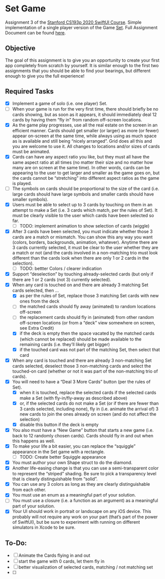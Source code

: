 # Set Game 

Assignment 3 of the [Stanford CS193p 2020 SwiftUI Course](https://cs193p.sites.stanford.edu/). Simple implementation of a single player version of the Game [Set](https://en.wikipedia.org/wiki/Set_(card_game)/).  Full Assignment Document can be found [here](https://cs193p.sites.stanford.edu/sites/g/files/sbiybj16636/files/media/file/assignment_3.pdf).

## Objective

The goal of this assignment is to give you an opportunity to create your first app completely from scratch by yourself. It is similar enough to the first two assignments that you should be able to find your bearings, but different enough to give you the full experience! 

## Required Tasks

- [x] Implement a game of solo (i.e. one player) Set. 
- [ ] When your game is run for the very first time, there should briefly be no cards showing, but as soon as it appears, it should immediately deal 12 cards by having them “fly in” from random off-screen locations. 
- [x] As the game play progresses, use all the real estate on the screen in an efficient manner. Cards should get smaller (or larger) as more (or fewer) appear on-screen at the same time, while always using as much space as is available and still being “nicely arranged”. Grid does all this and you are welcome to use it. All changes to locations and/or sizes of cards must be animated. 
- [x] Cards can have any aspect ratio you like, but they must all have the same aspect ratio at all times (no matter their size and no matter how many are on screen at the same time). In other words, cards can be appearing to the user to get larger and smaller as the game goes on, but the cards cannot be “stretching” into different aspect ratios as the game is played. 
- [ ] The symbols on cards should be proportional to the size of the card (i.e. large cards should have large symbols and smaller cards should have smaller symbols). 
- [x] Users must be able to select up to 3 cards by touching on them in an attempt to make a Set (i.e. 3 cards which match, per the rules of Set). It must be clearly visible to the user which cards have been selected so far.
  - [ ] TODO: implement animation to show selection of cards (wiggle)
- [x] After 3 cards have been selected, you must indicate whether those 3 cards are a match or mismatch. You can show this any way you want (colors, borders, backgrounds, animation, whatever). Anytime there are 3 cards currently selected, it must be clear to the user whether they are a match or not (and the cards involved in a non-matching trio must look different than the cards look when there are only 1 or 2 cards in the selection). 
  - [ ] TODO: bettter Colors / clearer indication
- [x] Support “deselection” by touching already-selected cards (but only if there are 1 or 2 cards (not 3) currently selected). 
- [x] When any card is touched on and there are already 3 matching Set cards selected, then …
  - [x] as per the rules of Set, replace those 3 matching Set cards with new ones from the deck
  - [ ] the matched cards should fly away (animated) to random locations off-screen
  - [ ] the replacement cards should fly in (animated) from other random off-screen locations (or from a “deck” view somewhere on screen, see Extra Credit)
  - [x] if the deck is empty then the space vacated by the matched cards (which cannot be replaced) should be made available to the remaining cards (i.e. they’ll likely get bigger)
  - [x] if the touched card was not part of the matching Set, then select that card 
- [x] When any card is touched and there are already 3 non-matching Set cards selected, deselect those 3 non-matching cards and select the touched-on card (whether or not it was part of the non-matching trio of cards). 
- [x] You will need to have a “Deal 3 More Cards” button (per the rules of Set). 
  - [x] when it is touched, replace the selected cards if the selected cards make a Set (with fly-in/fly-away as described above)
  - [x] or, if the selected cards do not make a Set (or if there are fewer than 3 cards selected, including none), fly in (i.e. animate the arrival of) 3 new cards to join the ones already on screen (and do not affect the selection)
  - [x] disable this button if the deck is empty 
- [x] You also must have a “New Game” button that starts a new game (i.e. back to 12 randomly chosen cards). Cards should fly in and out when this happens as well.
- [x] To make your life a bit easier, you can replace the “squiggle” appearance in the Set game with a rectangle.
  - [ ] TODO: Create better Squiggle appearance
- [x] You must author your own Shape struct to do the diamond.
- [x] Another life-easing change is that you can use a semi-transparent color to represent the “striped” shading. Be sure to pick a transparency level that is clearly distinguishable from “solid”.
- [x] You can use any 3 colors as long as they are clearly distinguishable from each other.
- [x] You must use an enum as a meaningful part of your solution.
- [ ] You must use a closure (i.e. a function as an argument) as a meaningful part of your solution. 
- [x] Your UI should work in portrait or landscape on any iOS device. This probably will not require any work on your part (that’s part of the power of SwiftUI), but be sure to experiment with running on different simulators in Xcode to be sure. 

## To-Do:

- [ ] Animate the Cards flying in and out
- [ ] start the game with 0 cards, let them fly in
- [ ] better visualization of selected cards, matching / not matching set
- [ ] 